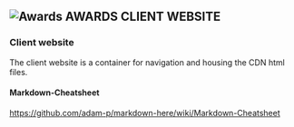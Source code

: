 
##  ![Awards](https://github.com/roachmanza/Awards/blob/master/Client_Website_CDN/content/img/purpletrophy36x36.png "Awards") AWARDS CLIENT WEBSITE

### Client website
The client website is a container for navigation and housing the CDN html files. 

#### Markdown-Cheatsheet
<a href="https://github.com/adam-p/markdown-here/wiki/Markdown-Cheatsheet">https://github.com/adam-p/markdown-here/wiki/Markdown-Cheatsheet</a>











